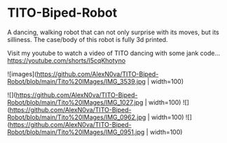# TITO-Biped-Robot
A dancing, walking robot that can not only surprise with its moves, but its silliness. The case/body of this robot is fully 3d printed. 

Visit my youtube to watch a video of TITO dancing with some jank code... https://youtube.com/shorts/I5cqKhotyno


![images](https://github.com/AlexN0va/TITO-Biped-Robot/blob/main/Tito%20IMages/IMG_3539.jpg | width=100)


![](https://github.com/AlexN0va/TITO-Biped-Robot/blob/main/Tito%20IMages/IMG_1027.jpg | width=100)
![](https://github.com/AlexN0va/TITO-Biped-Robot/blob/main/Tito%20IMages/IMG_0962.jpg | width=100)
![](https://github.com/AlexN0va/TITO-Biped-Robot/blob/main/Tito%20IMages/IMG_0951.jpg | width=100)
